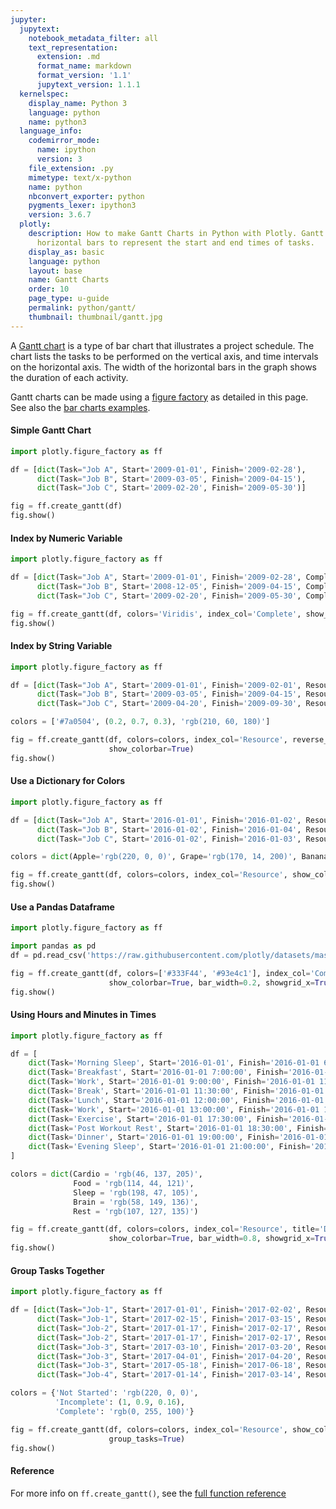 ```yaml
---
jupyter:
  jupytext:
    notebook_metadata_filter: all
    text_representation:
      extension: .md
      format_name: markdown
      format_version: '1.1'
      jupytext_version: 1.1.1
  kernelspec:
    display_name: Python 3
    language: python
    name: python3
  language_info:
    codemirror_mode:
      name: ipython
      version: 3
    file_extension: .py
    mimetype: text/x-python
    name: python
    nbconvert_exporter: python
    pygments_lexer: ipython3
    version: 3.6.7
  plotly:
    description: How to make Gantt Charts in Python with Plotly. Gantt Charts use
      horizontal bars to represent the start and end times of tasks.
    display_as: basic
    language: python
    layout: base
    name: Gantt Charts
    order: 10
    page_type: u-guide
    permalink: python/gantt/
    thumbnail: thumbnail/gantt.jpg
---
```


A [Gantt chart](https://en.wikipedia.org/wiki/Gantt_chart) is a type of bar chart that illustrates a project schedule. The chart lists the tasks to be performed on the vertical axis, and time intervals on the horizontal axis. The width of the horizontal bars in the graph shows the duration of each activity.


Gantt charts can be made using a [figure factory](/python/figure-factories/) as detailed in this page. See also the [bar charts examples](https://plotly.com/python/bar-charts/).


#### Simple Gantt Chart

```python
import plotly.figure_factory as ff

df = [dict(Task="Job A", Start='2009-01-01', Finish='2009-02-28'),
      dict(Task="Job B", Start='2009-03-05', Finish='2009-04-15'),
      dict(Task="Job C", Start='2009-02-20', Finish='2009-05-30')]

fig = ff.create_gantt(df)
fig.show()
```

#### Index by Numeric Variable

```python
import plotly.figure_factory as ff

df = [dict(Task="Job A", Start='2009-01-01', Finish='2009-02-28', Complete=10),
      dict(Task="Job B", Start='2008-12-05', Finish='2009-04-15', Complete=60),
      dict(Task="Job C", Start='2009-02-20', Finish='2009-05-30', Complete=95)]

fig = ff.create_gantt(df, colors='Viridis', index_col='Complete', show_colorbar=True)
fig.show()
```

#### Index by String Variable

```python
import plotly.figure_factory as ff

df = [dict(Task="Job A", Start='2009-01-01', Finish='2009-02-01', Resource='Apple'),
      dict(Task="Job B", Start='2009-03-05', Finish='2009-04-15', Resource='Grape'),
      dict(Task="Job C", Start='2009-04-20', Finish='2009-09-30', Resource='Banana')]

colors = ['#7a0504', (0.2, 0.7, 0.3), 'rgb(210, 60, 180)']

fig = ff.create_gantt(df, colors=colors, index_col='Resource', reverse_colors=True,
                      show_colorbar=True)
fig.show()
```

#### Use a Dictionary for Colors

```python
import plotly.figure_factory as ff

df = [dict(Task="Job A", Start='2016-01-01', Finish='2016-01-02', Resource='Apple'),
      dict(Task="Job B", Start='2016-01-02', Finish='2016-01-04', Resource='Grape'),
      dict(Task="Job C", Start='2016-01-02', Finish='2016-01-03', Resource='Banana')]

colors = dict(Apple='rgb(220, 0, 0)', Grape='rgb(170, 14, 200)', Banana=(1, 0.9, 0.16))

fig = ff.create_gantt(df, colors=colors, index_col='Resource', show_colorbar=True)
fig.show()
```

#### Use a Pandas Dataframe

```python
import plotly.figure_factory as ff

import pandas as pd
df = pd.read_csv('https://raw.githubusercontent.com/plotly/datasets/master/gantt_example.csv')

fig = ff.create_gantt(df, colors=['#333F44', '#93e4c1'], index_col='Complete',
                      show_colorbar=True, bar_width=0.2, showgrid_x=True, showgrid_y=True)
fig.show()
```

#### Using Hours and Minutes in Times

```python
import plotly.figure_factory as ff

df = [
    dict(Task='Morning Sleep', Start='2016-01-01', Finish='2016-01-01 6:00:00', Resource='Sleep'),
    dict(Task='Breakfast', Start='2016-01-01 7:00:00', Finish='2016-01-01 7:30:00', Resource='Food'),
    dict(Task='Work', Start='2016-01-01 9:00:00', Finish='2016-01-01 11:25:00', Resource='Brain'),
    dict(Task='Break', Start='2016-01-01 11:30:00', Finish='2016-01-01 12:00:00', Resource='Rest'),
    dict(Task='Lunch', Start='2016-01-01 12:00:00', Finish='2016-01-01 13:00:00', Resource='Food'),
    dict(Task='Work', Start='2016-01-01 13:00:00', Finish='2016-01-01 17:00:00', Resource='Brain'),
    dict(Task='Exercise', Start='2016-01-01 17:30:00', Finish='2016-01-01 18:30:00', Resource='Cardio'),
    dict(Task='Post Workout Rest', Start='2016-01-01 18:30:00', Finish='2016-01-01 19:00:00', Resource='Rest'),
    dict(Task='Dinner', Start='2016-01-01 19:00:00', Finish='2016-01-01 20:00:00', Resource='Food'),
    dict(Task='Evening Sleep', Start='2016-01-01 21:00:00', Finish='2016-01-01 23:59:00', Resource='Sleep')
]

colors = dict(Cardio = 'rgb(46, 137, 205)',
              Food = 'rgb(114, 44, 121)',
              Sleep = 'rgb(198, 47, 105)',
              Brain = 'rgb(58, 149, 136)',
              Rest = 'rgb(107, 127, 135)')

fig = ff.create_gantt(df, colors=colors, index_col='Resource', title='Daily Schedule',
                      show_colorbar=True, bar_width=0.8, showgrid_x=True, showgrid_y=True)
fig.show()
```

#### Group Tasks Together

```python
import plotly.figure_factory as ff

df = [dict(Task="Job-1", Start='2017-01-01', Finish='2017-02-02', Resource='Complete'),
      dict(Task="Job-1", Start='2017-02-15', Finish='2017-03-15', Resource='Incomplete'),
      dict(Task="Job-2", Start='2017-01-17', Finish='2017-02-17', Resource='Not Started'),
      dict(Task="Job-2", Start='2017-01-17', Finish='2017-02-17', Resource='Complete'),
      dict(Task="Job-3", Start='2017-03-10', Finish='2017-03-20', Resource='Not Started'),
      dict(Task="Job-3", Start='2017-04-01', Finish='2017-04-20', Resource='Not Started'),
      dict(Task="Job-3", Start='2017-05-18', Finish='2017-06-18', Resource='Not Started'),
      dict(Task="Job-4", Start='2017-01-14', Finish='2017-03-14', Resource='Complete')]

colors = {'Not Started': 'rgb(220, 0, 0)',
          'Incomplete': (1, 0.9, 0.16),
          'Complete': 'rgb(0, 255, 100)'}

fig = ff.create_gantt(df, colors=colors, index_col='Resource', show_colorbar=True,
                      group_tasks=True)
fig.show()
```

#### Reference


For more info on `ff.create_gantt()`, see the [full function reference](https://plotly.com/python-api-reference/generated/plotly.figure_factory.create_gantt.html)
